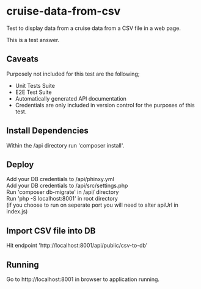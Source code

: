 # cruise-data-from-csv

Test to display data from a cruise data from a CSV file in a web page. 

This is a test answer. 

## Caveats 

Purposely not included for this test are the following; <br />
  * Unit Tests Suite <br />
  * E2E Test Suite <br />
  * Automatically generated API documentation <br />
  * Credentials are only included in version control for the purposes of this test. <br />
 
## Install Dependencies 

Within the /api directory run 'composer install'.

## Deploy

Add your DB credentials to /api/phinxy.yml <br />
Add your DB credentials to /api/src/settings.php  <br />
Run 'composer db-migrate' in /api/ directory<br />
Run 'php -S localhost:8001' in root directory <br />
(if you choose to run on seperate port you will need to alter apiUrl in index.js)

## Import CSV file into DB 

Hit endpoint 'http://localhost:8001/api/public/csv-to-db' 


## Running

Go to http://localhost:8001 in browser to application running. 
